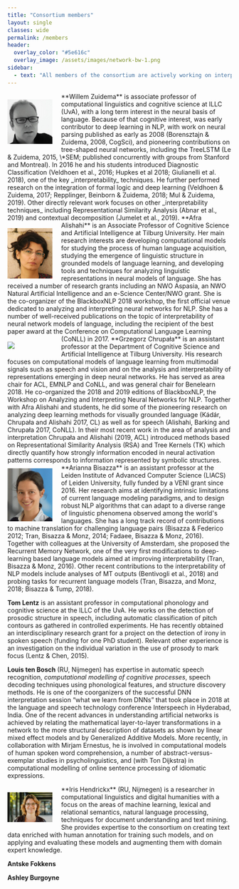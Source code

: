 ```yaml
---
title: "Consortium members"
layout: single
classes: wide
permalink: /members
header:
  overlay_color: "#5e616c"
  overlay_image: /assets/images/network-bw-1.png
sidebar:
  - text: "All members of the consortium are actively working on interpretability, but they have come to this topic from very different domains. The consortium brings together crucial expertise on methodology, lexical semantics, semantic and syntactic parsing, machine translation, computational phonology, music recommendation, language acquisition and more. This will allow us to give different perspectives towards what interpretation of deep learning means in different scenerios and for different goals."
---
```


<img style="float: left; width: 20%; margin-right: 20px; margin-top: 15px; margin-bottom: 5px;" src="../assets/images/jelle2015.jpg">
**Willem Zuidema** is associate professor of computational linguistics and cognitive science at ILLC (UvA), with a long term interest in the neural basis of language. Because of that cognitive interest, was early contributor to deep learning in NLP, with work on neural parsing published as early as 2008 (Borensztajn & Zuidema, 2008, CogSci), and pioneering contributions on tree-shaped neural networks, including the TreeLSTM (Le & Zuidema, 2015, \*SEM; published concurrently with groups from Stanford and Montreal). In 2016 he and his students introduced Diagnostic Classification (Veldhoen et al., 2016; Hupkes et al 2018; Giulianelli et al. 2018), one of the key _interpretability_ techniques. He further performed research on the integration of formal logic and deep learning (Veldhoen & Zuidema, 2017; Repplinger, Beinborn & Zuidema, 2018; Mul & Zuidema, 2019). Other directly relevant work focuses on other _interpretability techniques_ including Representational Similarity Analysis (Abnar et al., 2019) and contextual decomposition (Jumelet et al., 2019).

<img style="float: left; width: 20%; margin-right: 20px; margin-top: 15px; margin-bottom: 5px;" src="../assets/images/alishahi.png">
**Afra Alishahi** is an Associate Professor of Cognitive Science and Artificial Intelligence at Tilburg University. Her main research interests are developing computational models for studying the process of human language acquisition, studying the emergence of linguistic structure in grounded models of language learning, and developing tools and techniques for analyzing linguistic representations in neural models of language. She has received a number of research grants including an NWO Aspasia, an NWO Natural Artificial Intelligence and an e-Science Center/NWO grant. She is the co-organizer of the BlackboxNLP 2018 workshop, the first official venue dedicated to analyzing and interpreting neural networks for NLP. She has a number of well-received publications on the topic of interpretability of neural network models of language, including the recipient of the best paper award at the Conference on Computational Language Learning (CoNLL) in 2017.

<img style="float: left; width: 20%; margin-right: 20px; margin-top: 15px; margin-bottom: 5px;" src="../assets/images/chrupała.jpg">
**Grzegorz Chrupała** is an assistant professor at the Department of Cognitive Science and Artificial Intelligence at Tilburg University. His research focuses on computational models of language learning from multimodal signals such as speech and vision and on the analysis and interpretability of representations emerging in deep neural networks. He has served as area chair for ACL, EMNLP and CoNLL, and was general chair for Benelearn 2018. He co-organized the 2018 and 2019 editions of BlackboxNLP, the Workshop on Analyzing and Interpreting Neural Networks for NLP. Together with Afra Alishahi and students, he did some of the pioneering research on analyzing deep learning methods for visually grounded language (Kádár, Chrupała and Alishahi 2017, CL) as well as for speech (Alishahi, Barking and Chrupała 2017, CoNLL). In their most recent work in the area of analysis and interpretation Chrupała and Alishahi (2019, ACL) introduced methods based on Representational Similarity Analysis (RSA) and Tree Kernels (TK) which directly quantify how strongly information encoded in neural activation patterns corresponds to information represented by symbolic structures.

<img style="float: left; width: 20%; margin-right: 20px; margin-top: 10px; margin-bottom: 5px;" src="../assets/images/bisazza.jpg">
**Arianna Bisazza**
is an assistant professor at the Leiden Institute of Advanced Computer Science (LIACS) of Leiden University, fully funded by a VENI grant since 2016. Her research aims at identifying intrinsic limitations of current language modeling paradigms, and to design robust NLP algorithms that can adapt to a diverse range of linguistic phenomena observed among the world's languages. She has a long track record of contributions to machine translation for challenging language pairs (Bisazza & Federico 2012; Tran, Bisazza & Monz, 2014; Fadaee, Bisazza & Monz, 2016). Together with colleagues at the University of Amsterdam, she proposed the Recurrent Memory Network, one of the very first modifications to deep-learning based language models aimed at improving interpretability (Tran, Bisazza & Monz, 2016). Other recent contributions to the interpretability of NLP models include analyses of MT outputs (Bentivogli et al., 2018) and probing tasks for recurrent language models (Tran, Bisazza, and Monz, 2018; Bisazza & Tump, 2018).

**Tom Lentz** is an assistant professor in computational phonology and cognitive science at the ILLC of the UvA.  He works on the detection of prosodic structure in speech, including automatic classification of pitch contours as gathered in controlled experiments. He has recently obtained an interdisciplinary research grant for a project on the detection of irony in spoken speech (funding for one PhD student). Relevant other experience is an investigation on the individual variation in the use of prosody to mark focus (Lentz & Chen, 2015).

**Louis ten Bosch** (RU, Nijmegen) has expertise in automatic speech recognition, _computational modelling of cognitive processes_, speech decoding techniques using phonological features, and structure discovery methods. He is one of the coorganizers of the successful DNN interpretation session “what we learn from DNNs” that took place in 2018 at the language and speech technology conference Interspeech in Hyderabad, India. One of the recent advances in understanding artificial networks is achieved by relating the mathematical layer-to-layer transformations in a network to the more structural description of datasets as shown by linear mixed effect models and by Generalized Additive Models. More recently, in collaboration with Mirjam Ernestus, he is involved in computational models of human spoken word comprehension, a number of abstract-versus-exemplar studies in psycholinguistics, and (with Ton Dijkstra) in computational modelling of  online sentence processing of idiomatic expressions.

<img style="float: left; width: 20%; margin-right: 20px; margin-top: 15px; margin-bottom: 5px;" src="../assets/images/hendrickx.jpeg">
**Iris Hendrickx** (RU, Nijmegen) is a researcher in computational linguistics and digital humanities with a focus on the areas of machine learning, lexical and relational semantics, natural language processing, techniques for document understanding and text mining. She provides expertise to the consortium on creating text data enriched with human annotation for training such models, and on applying and evaluating these models and augmenting them with domain expert knowledge.

**Antske Fokkens**
<!--is an assistant professor in computational linguistics at the Vrije Universiteit. Her main expertise lie in methodological questions in computational linguistics and, in particular, the importance of understanding the implications of chosen technologies, training data and features when applying computational language models in interdisciplinary contexts. She is a recognized international expert (with 16 funded international invitations) and has obtained multiple research grants, including a VENI grant in 2015 and co-applicantship of an NWO Vrije Competitie grant, as well as project funding from societal partners (leading up to a total of over 2.5M of research funds).-->

**Ashley Burgoyne**
<!--is the Lecturer in Computational Musicology at the University of Amsterdam and a member of the Music Cognition Group at the ILLC. With a background and cross-appointments in musicology and artificial intelligence, Burgoyne is interested in understanding musical behaviour at the audio level, using large-scale experiments and audio corpora. His McGill–Billboard corpus of time-aligned chord and structure transcriptions has served as a backbone for audio chord estimation techniques. His Hooked on Music project reached hundreds of thousands of participants in almost every country on Earth while collecting data to understand long-term musical memory. That data set will form the backbone of the musical subpackage in this grant.-->
